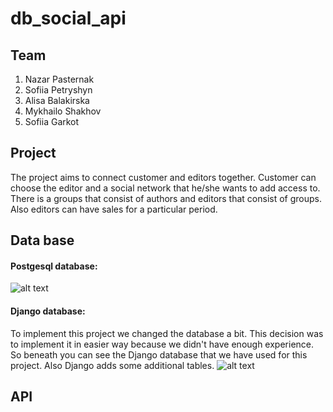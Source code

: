 # db_social_api

## Team
1. Nazar Pasternak
2. Sofiia Petryshyn
3. Alisa Balakirska
4. Mykhailo Shakhov
5. Sofiia Garkot

## Project
The project aims to connect customer and editors together. Customer can choose the editor and a social network that he/she wants to add access to.
There is a groups that consist of authors and editors that consist of groups.
Also editors can have sales for a particular period.

## Data base
#### Postgesql database:
![alt text](https://github.com/SOFIAshyn/db_social_api/blob/master/photos/sql_data_base.jpeg?raw=true)
#### Django database:
To implement this project we changed the database a bit. This decision was to implement it in easier way because we didn't have enough experience. So beneath you can see the Django database that we have used for this project.
Also Django adds some additional tables.
![alt text](https://github.com/SOFIAshyn/db_social_api/blob/master/photos/django_data_base.jpeg?raw=true)

## API

